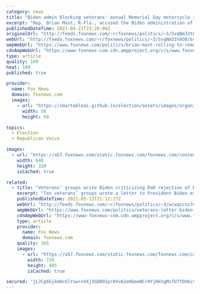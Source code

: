 ```yaml
---
category: news
title: "Biden admin blocking veterans' annual Memorial Day motorcycle rally, Rep. Mast says"
excerpt: "Rep. Brian Mast, R-Fla., accused the Biden administration of blocking the annual Rolling to Remember motorcycle rally, a 30-year-plus Memorial Day tradition for veterans that has always been staged in the Pentagon parking lot."
publishedDateTime: 2021-04-21T23:26:06Z
originalUrl: "http://feeds.foxnews.com/~r/foxnews/politics/~3/SvqNm33t6O8/brian-mast-rolling-to-remember-memorial-day-lloyd-austin"
webUrl: "http://feeds.foxnews.com/~r/foxnews/politics/~3/SvqNm33t6O8/brian-mast-rolling-to-remember-memorial-day-lloyd-austin"
ampWebUrl: "https://www.foxnews.com/politics/brian-mast-rolling-to-remember-memorial-day-lloyd-austin.amp"
cdnAmpWebUrl: "https://www-foxnews-com.cdn.ampproject.org/c/s/www.foxnews.com/politics/brian-mast-rolling-to-remember-memorial-day-lloyd-austin.amp"
type: article
quality: 169
heat: 189
published: true

provider:
  name: Fox News
  domain: foxnews.com
  images:
    - url: "https://smartableai.github.io/election/assets/images/organizations/foxnews.com-50x50.jpg"
      width: 50
      height: 50

topics:
  - Election
  - Republican Voice

images:
  - url: "https://a57.foxnews.com/static.foxnews.com/foxnews.com/content/uploads/2021/01/640/320/AP21013669867536-1.jpg?ve=1&tl=1"
    width: 640
    height: 320
    isCached: true

related:
  - title: "Veterans’ groups write Biden criticizing DoD rejection of DC Memorial Day motorcycle event"
    excerpt: "Ten veterans’ groups wrote a letter to President Biden expressing their displeasure after the Defense Department denied their request for a permit to use its parking lot to stage their Rolling to Remember Memorial Day event."
    publishedDateTime: 2021-05-13T21:12:17Z
    webUrl: "http://feeds.foxnews.com/~r/foxnews/politics/~3/wcaqscvz7qw/veterans-letter-biden-unhappy-dod-denies-permit-memorial-event"
    ampWebUrl: "https://www.foxnews.com/politics/veterans-letter-biden-unhappy-dod-denies-permit-memorial-event.amp"
    cdnAmpWebUrl: "https://www-foxnews-com.cdn.ampproject.org/c/s/www.foxnews.com/politics/veterans-letter-biden-unhappy-dod-denies-permit-memorial-event.amp"
    type: article
    provider:
      name: Fox News
      domain: foxnews.com
    quality: 165
    images:
      - url: "https://a57.foxnews.com/static.foxnews.com/foxnews.com/content/uploads/2018/09/720/405/mem.jpg?ve=1&tl=1"
        width: 720
        height: 405
        isCached: true

secured: "jLJCp6GjkmHcUlYsw+nVXj3GDB9Ipr0VvA2eHQeeWCrHYjHkhgMxTU7YDUmiShzmKH+DtHge3obeWyd9/C9+BmvQuyByO9Z0isPTPC9YII0qXz7E9Pxb4YDS/vmamhRktnuQflONLxGrvNdfs5+9nVRtRUjGKktGTNvHlCjlqJHzrLQ8qDOsO4fkTAkFL/83458tp40RCZwxWEg40NosHlRvwUAPejvCvpysKbBIzXUZ3Q9d/j+djKmNF2QxlpiS/wxVeRgt8siQ0etE0Ub6KsKblm3l+vQoNoeOE3Vjigvbhz892ozEMdwP9BbX1iwFWxcOWacbLyBieNOrnTu1WTqv4T8YH1rT9TLItPpBClg=;BbV0s25sjCC+v7YzhGRTEA=="
---
```



